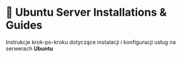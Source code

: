 # 🐧 Ubuntu Server Installations & Guides

Instrukcje krok-po-kroku dotyczące instalacji i konfiguracji usług na serwerach **Ubuntu**

